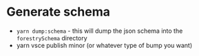# Generate schema

- `yarn dump:schema` - this will dump the json schema into the `forestrySchema` directory
- yarn vsce publish minor (or whatever type of bump you want)
